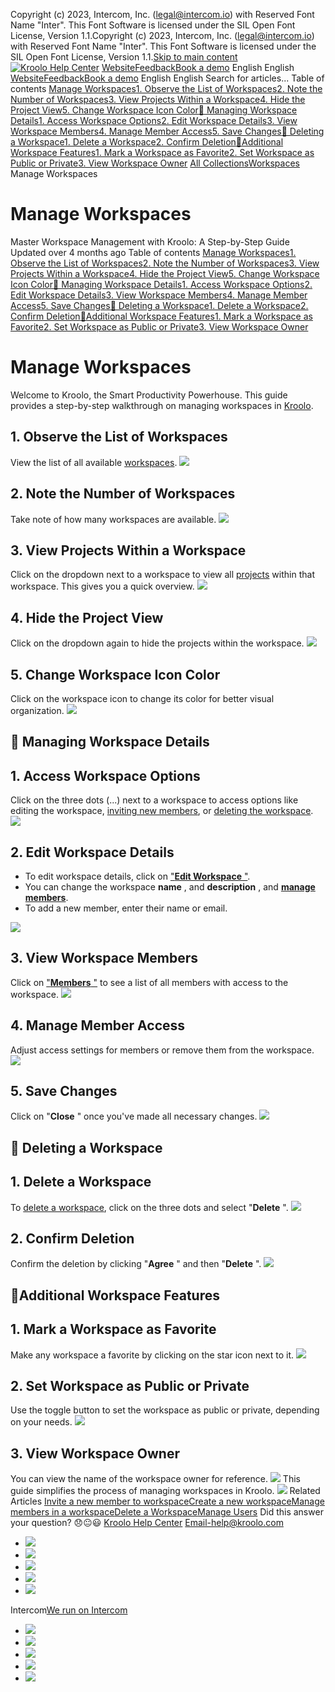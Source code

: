 Copyright (c) 2023, Intercom, Inc. (legal@intercom.io) with Reserved Font Name "Inter". This Font Software is licensed under the SIL Open Font License, Version 1.1.Copyright (c) 2023, Intercom, Inc. (legal@intercom.io) with Reserved Font Name "Inter". This Font Software is licensed under the SIL Open Font License, Version 1.1.[Skip to main content](https://help.kroolo.com/en/articles/9772991-manage-workspaces#main-content)
[![Kroolo Help Center](https://downloads.intercomcdn.com/i/o/h4qkzypg/611116/ee699fbf23fef0f6d8d4f666d84c/37cdcedd14003d8fdcfdeda0a05c09cb)](https://help.kroolo.com/en/)
[Website](https://kroolo.com/)[Feedback](https://kroolo.featurebase.app/)[Book a demo](https://kroolo.com/book-demo)
English
English
[Website](https://kroolo.com/)[Feedback](https://kroolo.featurebase.app/)[Book a demo](https://kroolo.com/book-demo)
English
English
Search for articles...
Table of contents
[Manage Workspaces](https://help.kroolo.com/en/articles/9772991-manage-workspaces#h_8cc2a92cf2)[1. Observe the List of Workspaces](https://help.kroolo.com/en/articles/9772991-manage-workspaces#h_eca7dd189f)[2. Note the Number of Workspaces](https://help.kroolo.com/en/articles/9772991-manage-workspaces#h_cc9ce9fc5b)[3. View Projects Within a Workspace](https://help.kroolo.com/en/articles/9772991-manage-workspaces#h_0ae9cd4abc)[4. Hide the Project View](https://help.kroolo.com/en/articles/9772991-manage-workspaces#h_c351161329)[5. Change Workspace Icon Color](https://help.kroolo.com/en/articles/9772991-manage-workspaces#h_705155446e)[📌 Managing Workspace Details](https://help.kroolo.com/en/articles/9772991-manage-workspaces#h_6bace24ecd)[1. Access Workspace Options](https://help.kroolo.com/en/articles/9772991-manage-workspaces#h_c05d45b58b)[2. Edit Workspace Details](https://help.kroolo.com/en/articles/9772991-manage-workspaces#h_d0bab8de6d)[3. View Workspace Members](https://help.kroolo.com/en/articles/9772991-manage-workspaces#h_e2d67eba6e)[4. Manage Member Access](https://help.kroolo.com/en/articles/9772991-manage-workspaces#h_4a548591eb)[5. Save Changes](https://help.kroolo.com/en/articles/9772991-manage-workspaces#h_7c8561e6cd)[📌 Deleting a Workspace](https://help.kroolo.com/en/articles/9772991-manage-workspaces#h_c5ce0ac2f4)[1. Delete a Workspace](https://help.kroolo.com/en/articles/9772991-manage-workspaces#h_b2caa4db87)[2. Confirm Deletion](https://help.kroolo.com/en/articles/9772991-manage-workspaces#h_ebb02d3630)[📌Additional Workspace Features](https://help.kroolo.com/en/articles/9772991-manage-workspaces#h_d39cd9b108)[1. Mark a Workspace as Favorite](https://help.kroolo.com/en/articles/9772991-manage-workspaces#h_0d00366a72)[2. Set Workspace as Public or Private](https://help.kroolo.com/en/articles/9772991-manage-workspaces#h_84c43f0171)[3. View Workspace Owner](https://help.kroolo.com/en/articles/9772991-manage-workspaces#h_dbaeba7789)
[All Collections](https://help.kroolo.com/en/)[Workspaces](https://help.kroolo.com/en/collections/9118206-workspaces)
Manage Workspaces
# Manage Workspaces
Master Workspace Management with Kroolo: A Step-by-Step Guide
Updated over 4 months ago
Table of contents
[Manage Workspaces](https://help.kroolo.com/en/articles/9772991-manage-workspaces#h_8cc2a92cf2)[1. Observe the List of Workspaces](https://help.kroolo.com/en/articles/9772991-manage-workspaces#h_eca7dd189f)[2. Note the Number of Workspaces](https://help.kroolo.com/en/articles/9772991-manage-workspaces#h_cc9ce9fc5b)[3. View Projects Within a Workspace](https://help.kroolo.com/en/articles/9772991-manage-workspaces#h_0ae9cd4abc)[4. Hide the Project View](https://help.kroolo.com/en/articles/9772991-manage-workspaces#h_c351161329)[5. Change Workspace Icon Color](https://help.kroolo.com/en/articles/9772991-manage-workspaces#h_705155446e)[📌 Managing Workspace Details](https://help.kroolo.com/en/articles/9772991-manage-workspaces#h_6bace24ecd)[1. Access Workspace Options](https://help.kroolo.com/en/articles/9772991-manage-workspaces#h_c05d45b58b)[2. Edit Workspace Details](https://help.kroolo.com/en/articles/9772991-manage-workspaces#h_d0bab8de6d)[3. View Workspace Members](https://help.kroolo.com/en/articles/9772991-manage-workspaces#h_e2d67eba6e)[4. Manage Member Access](https://help.kroolo.com/en/articles/9772991-manage-workspaces#h_4a548591eb)[5. Save Changes](https://help.kroolo.com/en/articles/9772991-manage-workspaces#h_7c8561e6cd)[📌 Deleting a Workspace](https://help.kroolo.com/en/articles/9772991-manage-workspaces#h_c5ce0ac2f4)[1. Delete a Workspace](https://help.kroolo.com/en/articles/9772991-manage-workspaces#h_b2caa4db87)[2. Confirm Deletion](https://help.kroolo.com/en/articles/9772991-manage-workspaces#h_ebb02d3630)[📌Additional Workspace Features](https://help.kroolo.com/en/articles/9772991-manage-workspaces#h_d39cd9b108)[1. Mark a Workspace as Favorite](https://help.kroolo.com/en/articles/9772991-manage-workspaces#h_0d00366a72)[2. Set Workspace as Public or Private](https://help.kroolo.com/en/articles/9772991-manage-workspaces#h_84c43f0171)[3. View Workspace Owner](https://help.kroolo.com/en/articles/9772991-manage-workspaces#h_dbaeba7789)
# Manage Workspaces
Welcome to Kroolo, the Smart Productivity Powerhouse. This guide provides a step-by-step walkthrough on managing workspaces in [Kroolo](https://kroolo.com/).
## 1. Observe the List of Workspaces
View the list of all available [workspaces](https://help.kroolo.com/en/articles/9772900-create-a-new-workspace). 
[![](https://kroolo-e0b70269b6e2.intercom-attachments-1.com/i/o/1154644488/df51370caea09b51e9f27b2f/76224ffa-07ec-4253-b71a-76fa4df8e707.gif?expires=1747842300&signature=52ad29f134a53ae975ccf15a75f33b116ab8f10e000afd2a715d72a99a33bbbd&req=dSEiEs96mYVXUfMW1HO4zZbwTXfTfhOAMkcNOEHl2JHN%2BVe685%2FHq%2BEizWUm%0A%2BV4PYvbK2SRQHVsP8A8%3D%0A)](https://kroolo-e0b70269b6e2.intercom-attachments-1.com/i/o/1154644488/df51370caea09b51e9f27b2f/76224ffa-07ec-4253-b71a-76fa4df8e707.gif?expires=1747842300&signature=52ad29f134a53ae975ccf15a75f33b116ab8f10e000afd2a715d72a99a33bbbd&req=dSEiEs96mYVXUfMW1HO4zZbwTXfTfhOAMkcNOEHl2JHN%2BVe685%2FHq%2BEizWUm%0A%2BV4PYvbK2SRQHVsP8A8%3D%0A)
## 2. Note the Number of Workspaces
Take note of how many workspaces are available. 
[![](https://kroolo-e0b70269b6e2.intercom-attachments-1.com/i/o/1154644498/d399ab0e5dfdc81640a743b4/c1f80ca5-b4bd-4493-b85f-2d0f2d90e15a.gif?expires=1747842300&signature=82fe21efba4057729140a91cfcecd56774b7aeb26df63e2702db0e668640aec3&req=dSEiEs96mYVWUfMW1HO4zbG1KuT9DM7hCBVvdVaSMRruqvq3SHh0DmolX1vm%0A3boaDvPiiXYXbqj04rg%3D%0A)](https://kroolo-e0b70269b6e2.intercom-attachments-1.com/i/o/1154644498/d399ab0e5dfdc81640a743b4/c1f80ca5-b4bd-4493-b85f-2d0f2d90e15a.gif?expires=1747842300&signature=82fe21efba4057729140a91cfcecd56774b7aeb26df63e2702db0e668640aec3&req=dSEiEs96mYVWUfMW1HO4zbG1KuT9DM7hCBVvdVaSMRruqvq3SHh0DmolX1vm%0A3boaDvPiiXYXbqj04rg%3D%0A)
## 3. View Projects Within a Workspace
Click on the dropdown next to a workspace to view all [projects](https://intercom.help/kroolo/en/articles/9795542-manage-projects-in-kroolo) within that workspace. This gives you a quick overview. 
[![](https://kroolo-e0b70269b6e2.intercom-attachments-1.com/i/o/1154644521/8800aed39e912325beaf19f0/954dad38-7e1f-4439-a121-b381f5960022.gif?expires=1747842300&signature=71615b1cfcab59f5b80a6b11f2dd255f2b1a677d3b73f4b37a993a7840cc648e&req=dSEiEs96mYRdWPMW1HO4zb8ILH2demrxNsV6B8yAC3o6Y%2BZRMN%2BUCWHPdzgE%0ApDASt1eT2fVONs7dLY0%3D%0A)](https://kroolo-e0b70269b6e2.intercom-attachments-1.com/i/o/1154644521/8800aed39e912325beaf19f0/954dad38-7e1f-4439-a121-b381f5960022.gif?expires=1747842300&signature=71615b1cfcab59f5b80a6b11f2dd255f2b1a677d3b73f4b37a993a7840cc648e&req=dSEiEs96mYRdWPMW1HO4zb8ILH2demrxNsV6B8yAC3o6Y%2BZRMN%2BUCWHPdzgE%0ApDASt1eT2fVONs7dLY0%3D%0A)
## 4. Hide the Project View
Click on the dropdown again to hide the projects within the workspace. 
[![](https://kroolo-e0b70269b6e2.intercom-attachments-1.com/i/o/1154644541/f1dc94712f827660f57ae265/6dab5c9e-57f2-446d-9367-1066b590d620.gif?expires=1747842300&signature=14f89f7991a4d445f448e1b6181fe2ae3fd0df4b860b68a5eac52ce2be777940&req=dSEiEs96mYRbWPMW1HO4zRiX78tJRwTdz8D9pn5hoM9GjXoCT5tPM6Ahq6DI%0AnJC1V7LaUtCD430Mmkw%3D%0A)](https://kroolo-e0b70269b6e2.intercom-attachments-1.com/i/o/1154644541/f1dc94712f827660f57ae265/6dab5c9e-57f2-446d-9367-1066b590d620.gif?expires=1747842300&signature=14f89f7991a4d445f448e1b6181fe2ae3fd0df4b860b68a5eac52ce2be777940&req=dSEiEs96mYRbWPMW1HO4zRiX78tJRwTdz8D9pn5hoM9GjXoCT5tPM6Ahq6DI%0AnJC1V7LaUtCD430Mmkw%3D%0A)
## 5. Change Workspace Icon Color
Click on the workspace icon to change its color for better visual organization. 
[![](https://kroolo-e0b70269b6e2.intercom-attachments-1.com/i/o/1154644554/05f70b724437cae43d048364/10ccc3b9-c1f8-4c4e-b479-49f76e925704.gif?expires=1747842300&signature=dda99878ecbfde18f5fec6e1fcb991803250467175ca4b9025e925c0b9b7dcd3&req=dSEiEs96mYRaXfMW1HO4zQSjK7re8onoXV4EXeWaT1o0sZv2j%2BBJQ%2Fhnu%2Fbj%0AGSKuyeCeyMpecxC8RO4%3D%0A)](https://kroolo-e0b70269b6e2.intercom-attachments-1.com/i/o/1154644554/05f70b724437cae43d048364/10ccc3b9-c1f8-4c4e-b479-49f76e925704.gif?expires=1747842300&signature=dda99878ecbfde18f5fec6e1fcb991803250467175ca4b9025e925c0b9b7dcd3&req=dSEiEs96mYRaXfMW1HO4zQSjK7re8onoXV4EXeWaT1o0sZv2j%2BBJQ%2Fhnu%2Fbj%0AGSKuyeCeyMpecxC8RO4%3D%0A)
## 📌 Managing Workspace Details
## 1. Access Workspace Options
Click on the three dots (...) next to a workspace to access options like editing the workspace, [inviting new members](https://intercom.help/kroolo/en/articles/9738288-invite-a-new-member-to-your-workspace), or [deleting the workspace](https://intercom.help/kroolo/en/articles/10095392-delete-a-workspace).
[![](https://kroolo-e0b70269b6e2.intercom-attachments-1.com/i/o/1154644569/06225da287ef03bcebb77ba8/bfc6ef1e-d99c-40df-80e6-07ca585aef57.gif?expires=1747842300&signature=2f239d82477fa711db44f9c3548ef65cfe0df9310deb53ab4ee99f600099e359&req=dSEiEs96mYRZUPMW1HO4zcaXbIdqhHrUrXNay%2FPRTW6n95Qjvh%2BNsBGBi67y%0AL%2B%2FK3XHdYKtUlAP85jE%3D%0A)](https://kroolo-e0b70269b6e2.intercom-attachments-1.com/i/o/1154644569/06225da287ef03bcebb77ba8/bfc6ef1e-d99c-40df-80e6-07ca585aef57.gif?expires=1747842300&signature=2f239d82477fa711db44f9c3548ef65cfe0df9310deb53ab4ee99f600099e359&req=dSEiEs96mYRZUPMW1HO4zcaXbIdqhHrUrXNay%2FPRTW6n95Qjvh%2BNsBGBi67y%0AL%2B%2FK3XHdYKtUlAP85jE%3D%0A)
## 2. Edit Workspace Details
  * To edit workspace details, click on ["**Edit Workspace** "](https://intercom.help/kroolo/en/articles/9772991-how-to-manage-workspaces).
  * You can change the workspace **name** , and **description** , and **[manage members](https://intercom.help/kroolo/en/articles/9775645-manage-members-in-a-workspace)**.
  * To add a new member, enter their name or email. 


[![](https://kroolo-e0b70269b6e2.intercom-attachments-1.com/i/o/1154644576/64a404f56687665f94b691f7/172a50c2-a4ce-4a5d-b134-cd85445cd128.gif?expires=1747842300&signature=e44dcab67924d9129273539f52e47f33793cb7718e5262a43677fa8c4877babf&req=dSEiEs96mYRYX%2FMW1HO4zV%2FBFbo7KTJyOfI9UzGbSCL1%2F1%2Fxgw1WJZvmaoa4%0Azlc9MZEsFVcTzkvkAaE%3D%0A)](https://kroolo-e0b70269b6e2.intercom-attachments-1.com/i/o/1154644576/64a404f56687665f94b691f7/172a50c2-a4ce-4a5d-b134-cd85445cd128.gif?expires=1747842300&signature=e44dcab67924d9129273539f52e47f33793cb7718e5262a43677fa8c4877babf&req=dSEiEs96mYRYX%2FMW1HO4zV%2FBFbo7KTJyOfI9UzGbSCL1%2F1%2Fxgw1WJZvmaoa4%0Azlc9MZEsFVcTzkvkAaE%3D%0A)
## 3. View Workspace Members
Click on ["**Members** "](https://intercom.help/kroolo/en/articles/9775645-manage-members-in-a-workspace) to see a list of all members with access to the workspace. 
[![](https://kroolo-e0b70269b6e2.intercom-attachments-1.com/i/o/1154644596/081bf9bce58c7bd733a88b86/184695b9-c364-438b-8283-6e45d02640fd.gif?expires=1747842300&signature=ba4a6429a470626d966dfb9fdae4f32215eefe446db70d0ad34ac4f3aae4fa9e&req=dSEiEs96mYRWX%2FMW1HO4zYpZu31jO5iY2vdUpSx8idRA0ALkNCBkaa7Q62a9%0AWlP1oEKoVg9Bs601ep8%3D%0A)](https://kroolo-e0b70269b6e2.intercom-attachments-1.com/i/o/1154644596/081bf9bce58c7bd733a88b86/184695b9-c364-438b-8283-6e45d02640fd.gif?expires=1747842300&signature=ba4a6429a470626d966dfb9fdae4f32215eefe446db70d0ad34ac4f3aae4fa9e&req=dSEiEs96mYRWX%2FMW1HO4zYpZu31jO5iY2vdUpSx8idRA0ALkNCBkaa7Q62a9%0AWlP1oEKoVg9Bs601ep8%3D%0A)
## 4. Manage Member Access
Adjust access settings for members or remove them from the workspace. 
[![](https://kroolo-e0b70269b6e2.intercom-attachments-1.com/i/o/1154644609/03e502d3bdf49411b2152950/b7f3afba-07e8-4977-9e93-b97606dd3107.gif?expires=1747842300&signature=37f8aae553d88ed1242490e0382a12ed45a2d8d947ffb970cf57672b00ef8324&req=dSEiEs96mYdfUPMW1HO4ze2fIuHgtzvCUCIzikNbOXwxwYe6Ub1OqeHiZmgy%0ALBwp%2FR2Y03O9NfijiYQ%3D%0A)](https://kroolo-e0b70269b6e2.intercom-attachments-1.com/i/o/1154644609/03e502d3bdf49411b2152950/b7f3afba-07e8-4977-9e93-b97606dd3107.gif?expires=1747842300&signature=37f8aae553d88ed1242490e0382a12ed45a2d8d947ffb970cf57672b00ef8324&req=dSEiEs96mYdfUPMW1HO4ze2fIuHgtzvCUCIzikNbOXwxwYe6Ub1OqeHiZmgy%0ALBwp%2FR2Y03O9NfijiYQ%3D%0A)
## 5. Save Changes
Click on "**Close** " once you've made all necessary changes. 
[![](https://kroolo-e0b70269b6e2.intercom-attachments-1.com/i/o/1154644631/b98d3097cc8c8e7f7e6bf6bc/06c7ab3b-6e34-488f-a3eb-921f0225bc5a.gif?expires=1747842300&signature=6d3e5716f2f34660efac19fe6f80530ce6749b4b914f56ebbdacbbd6d3121d14&req=dSEiEs96mYdcWPMW1HO4zQicn6k1%2Bfu3yhSxnx4KlN5cRNQ4reMafwvNADGl%0A9NWbZpFl6aPIrhOrHJw%3D%0A)](https://kroolo-e0b70269b6e2.intercom-attachments-1.com/i/o/1154644631/b98d3097cc8c8e7f7e6bf6bc/06c7ab3b-6e34-488f-a3eb-921f0225bc5a.gif?expires=1747842300&signature=6d3e5716f2f34660efac19fe6f80530ce6749b4b914f56ebbdacbbd6d3121d14&req=dSEiEs96mYdcWPMW1HO4zQicn6k1%2Bfu3yhSxnx4KlN5cRNQ4reMafwvNADGl%0A9NWbZpFl6aPIrhOrHJw%3D%0A)
## 📌 Deleting a Workspace
## 1. Delete a Workspace
To [delete a workspace](https://intercom.help/kroolo/en/articles/10095392-delete-a-workspace), click on the three dots and select "**Delete** ". 
[![](https://kroolo-e0b70269b6e2.intercom-attachments-1.com/i/o/1154644644/f1b607abf20109e658ffaa7a/02a5e54c-cf7f-4af0-b0a9-d7ac1b77d794.gif?expires=1747842300&signature=f0fe19c5e38ba3a3f333ba5d636646143576abb23fc17b9f898c4ce1ecf8210f&req=dSEiEs96mYdbXfMW1HO4zVHSnOTZY883vTPM9Kensle0x%2Bof%2FzkgsF6yk0uC%0A2Y3BAngQIXJUcrDXvwI%3D%0A)](https://kroolo-e0b70269b6e2.intercom-attachments-1.com/i/o/1154644644/f1b607abf20109e658ffaa7a/02a5e54c-cf7f-4af0-b0a9-d7ac1b77d794.gif?expires=1747842300&signature=f0fe19c5e38ba3a3f333ba5d636646143576abb23fc17b9f898c4ce1ecf8210f&req=dSEiEs96mYdbXfMW1HO4zVHSnOTZY883vTPM9Kensle0x%2Bof%2FzkgsF6yk0uC%0A2Y3BAngQIXJUcrDXvwI%3D%0A)
## 2. Confirm Deletion
Confirm the deletion by clicking "**Agree** " and then "**Delete** ".
[![](https://kroolo-e0b70269b6e2.intercom-attachments-1.com/i/o/1154644682/85bde64de4efc5cff82a734c/300e0c3b-9640-40b2-be99-e7acdd64c4c5.gif?expires=1747842300&signature=1291b7ba9fee6a0fc6299e4a9fc5cd61b5e1508891fa422228ef9107f9080d29&req=dSEiEs96mYdXW%2FMW1HO4zZOqOQ1p3EmRSnNs98BNtSup%2FusmI1iGunuefKDK%0ANttSztfRI5L66hi0p%2Fo%3D%0A)](https://kroolo-e0b70269b6e2.intercom-attachments-1.com/i/o/1154644682/85bde64de4efc5cff82a734c/300e0c3b-9640-40b2-be99-e7acdd64c4c5.gif?expires=1747842300&signature=1291b7ba9fee6a0fc6299e4a9fc5cd61b5e1508891fa422228ef9107f9080d29&req=dSEiEs96mYdXW%2FMW1HO4zZOqOQ1p3EmRSnNs98BNtSup%2FusmI1iGunuefKDK%0ANttSztfRI5L66hi0p%2Fo%3D%0A)
## 📌Additional Workspace Features
## 1. Mark a Workspace as Favorite
Make any workspace a favorite by clicking on the star icon next to it. 
[![](https://kroolo-e0b70269b6e2.intercom-attachments-1.com/i/o/1154644692/b0b0147123fd1b10065e1b28/b234e5f3-0f54-432b-b600-e56c6614e8fe.png?expires=1747842300&signature=6bb42b9b9ff9d0fa27fd26b68c4bddcaf1829d04a53f75b123c6091a30ae0730&req=dSEiEs96mYdWW%2FMW1HO4zbqUjIQLj4QniaDhDSMGWd26Y7oGYlN8%2FHKW04mk%0AvQN7yEvqJo5T%2BA5B8uE%3D%0A)](https://kroolo-e0b70269b6e2.intercom-attachments-1.com/i/o/1154644692/b0b0147123fd1b10065e1b28/b234e5f3-0f54-432b-b600-e56c6614e8fe.png?expires=1747842300&signature=6bb42b9b9ff9d0fa27fd26b68c4bddcaf1829d04a53f75b123c6091a30ae0730&req=dSEiEs96mYdWW%2FMW1HO4zbqUjIQLj4QniaDhDSMGWd26Y7oGYlN8%2FHKW04mk%0AvQN7yEvqJo5T%2BA5B8uE%3D%0A)
## 2. Set Workspace as Public or Private
Use the toggle button to set the workspace as public or private, depending on your needs. 
[![](https://kroolo-e0b70269b6e2.intercom-attachments-1.com/i/o/1154644708/e2a4588a2b1a411f3c90669f/00b9e3b7-e231-4e56-9606-8a88977fd407.png?expires=1747842300&signature=675c856291ac2a4645bbbf519e1a3231eaa0309bc9627eec17da7b45a33e5c57&req=dSEiEs96mYZfUfMW1HO4zdSRlqy35Gs5EJpFXHGx7ZKGE5%2FFIMFwV9YxiFmj%0AxxNQba8xIEWE2m3j%2F6k%3D%0A)](https://kroolo-e0b70269b6e2.intercom-attachments-1.com/i/o/1154644708/e2a4588a2b1a411f3c90669f/00b9e3b7-e231-4e56-9606-8a88977fd407.png?expires=1747842300&signature=675c856291ac2a4645bbbf519e1a3231eaa0309bc9627eec17da7b45a33e5c57&req=dSEiEs96mYZfUfMW1HO4zdSRlqy35Gs5EJpFXHGx7ZKGE5%2FFIMFwV9YxiFmj%0AxxNQba8xIEWE2m3j%2F6k%3D%0A)
## 3. View Workspace Owner
You can view the name of the workspace owner for reference. 
[![](https://kroolo-e0b70269b6e2.intercom-attachments-1.com/i/o/1154644711/faa5dbffb6d73941f63b216c/46cab1d6-a61b-4ff7-a765-904366ae5de7.png?expires=1747842300&signature=b5af9dbcb032e28de76aebe779366e70c06645e04aa1b90f4a5f0039b6da2a89&req=dSEiEs96mYZeWPMW1HO4zeg72Xg12poYUKnXUJg88FeJ6G48%2BQHSJPKP%2BbN9%0A1oPFY9kl5klquUy0buw%3D%0A)](https://kroolo-e0b70269b6e2.intercom-attachments-1.com/i/o/1154644711/faa5dbffb6d73941f63b216c/46cab1d6-a61b-4ff7-a765-904366ae5de7.png?expires=1747842300&signature=b5af9dbcb032e28de76aebe779366e70c06645e04aa1b90f4a5f0039b6da2a89&req=dSEiEs96mYZeWPMW1HO4zeg72Xg12poYUKnXUJg88FeJ6G48%2BQHSJPKP%2BbN9%0A1oPFY9kl5klquUy0buw%3D%0A)
This guide simplifies the process of managing workspaces in Kroolo.
[![](https://downloads.intercomcdn.com/i/o/1155420894/bf7b9046ae63c5107a637118/cta+2.png?expires=1747842300&signature=fb3a35042555ce526c421c9e7cbee40d440aec5e8b5ce736943524835e2ee0b3&req=dSEiE818nYlWXfMW1HO4zenAXiKLUVb1%2FC599s3pGoFVJtzoUgX3iJEk%2BI8F%0AdS9uciqVwEc2VP%2BdOe8%3D%0A)](https://kroolo.com/)
Related Articles
[Invite a new member to workspace](https://help.kroolo.com/en/articles/9738288-invite-a-new-member-to-workspace)[Create a new workspace](https://help.kroolo.com/en/articles/9772900-create-a-new-workspace)[Manage members in a workspace](https://help.kroolo.com/en/articles/9775645-manage-members-in-a-workspace)[Delete a Workspace](https://help.kroolo.com/en/articles/10095392-delete-a-workspace)[Manage Users](https://help.kroolo.com/en/articles/10161730-manage-users)
Did this answer your question?
😞😐😃
[Kroolo Help Center](https://help.kroolo.com/en/)
Email-help@kroolo.com
  * [![](https://intercom.help/kroolo/assets/svg/icon:social-facebook/FFFFFF)](https://www.facebook.com/profile.php?id=61553808299270)
  * [![](https://intercom.help/kroolo/assets/svg/icon:social-linkedin/FFFFFF)](https://www.linkedin.com/company/getkroolo)
  * [![](https://intercom.help/kroolo/assets/svg/icon:social-instagram/FFFFFF)](https://www.instagram.com/getkroolo)
  * [![](https://intercom.help/kroolo/assets/svg/icon:social-youtube/FFFFFF)](https://www.youtube.com/@getkroolo/featured)
  * [![](https://intercom.help/kroolo/assets/svg/icon:social-twitter-x/FFFFFF)](https://www.twitter.com/getkroolo)


Intercom[We run on Intercom](https://www.intercom.com/intercom-link?company=Kroolo&solution=customer-support&utm_campaign=intercom-link&utm_content=We+run+on+Intercom&utm_medium=help-center&utm_referrer=https%3A%2F%2Fhelp.kroolo.com%2Fen%2Farticles%2F9772991-manage-workspaces&utm_source=desktop-web)
  * [![](https://intercom.help/kroolo/assets/svg/icon:social-facebook/FFFFFF)](https://www.facebook.com/profile.php?id=61553808299270)
  * [![](https://intercom.help/kroolo/assets/svg/icon:social-linkedin/FFFFFF)](https://www.linkedin.com/company/getkroolo)
  * [![](https://intercom.help/kroolo/assets/svg/icon:social-instagram/FFFFFF)](https://www.instagram.com/getkroolo)
  * [![](https://intercom.help/kroolo/assets/svg/icon:social-youtube/FFFFFF)](https://www.youtube.com/@getkroolo/featured)
  * [![](https://intercom.help/kroolo/assets/svg/icon:social-twitter-x/FFFFFF)](https://www.twitter.com/getkroolo)


